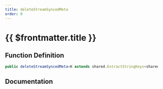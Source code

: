 ```yaml
---
title: deleteStreamSyncedMeta
order: 0
---
```


# {{ $frontmatter.title }}

## Function Definition

```ts
public deleteStreamSyncedMeta<K extends shared.ExtractStringKeys<shared.ICustomVehicleStreamSyncedMeta>>(key: K): void;
```

## Documentation

<!--@include: ./parts/deleteStreamSyncedMeta.md-->
